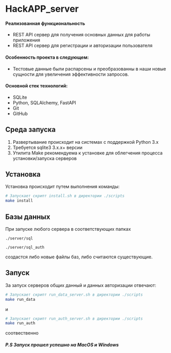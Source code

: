 # HackAPP_server

#### **Реализованная функциональность**
*   REST API сервер для получения основных данных для работы приложения
*   REST API сервер для регистрации и авторизации пользователя

#### **Особенность проекта в следующем:**
*   Тестовые данные были распарсены и преобразованны в наши новые сущности для увеличения эффективности  запросов.

#### **Основной стек технологий:**
-   SQLite
-   Python, SQLAlchemy, FastAPI
-   Git
-   GitHub

## Среда запуска
1.  Развертывание происходит на системах с поддержкой Python 3.x
2.  Требуется sqlite3 3.x.x+ версии
3.  Утилита Make рекомендуема к установке для облегчения процесса установки/запуска серверов

## Установка
Установка происходит путем выполнения команды:
```bash
# Запускает скрипт install.sh в директории ./scripts
make install 
```

## Базы данных
При запуске любого сервера в соответствующих папках

`./server/sql`

`./server/sql_auth`

создастся либо новые файлы баз, либо считаются существующие.

## Запуск
За запуск серверов общих данный и данных авторизации отвечают:

```bash
# Запускает скрипт run_data_server.sh в директории ./scripts
make run_data
```
и
```bash
# Запускает скрипт run_auth_server.sh в директории ./scripts
make run_auth
```
соотвественно

##### P.S Запуск прошел успешно на MacOS и Windows